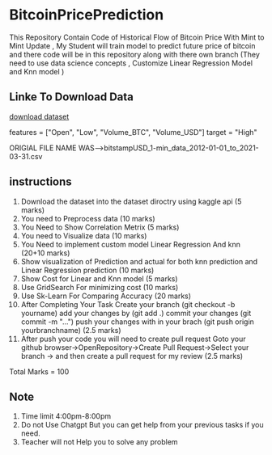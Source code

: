 # BitcoinPricePrediction
This Repository Contain Code of Historical Flow of Bitcoin Price With Mint to Mint Update , My Student will train model to predict future price of bitcoin and there code will be in this repository along with there own branch (They need to use data science concepts , Customize Linear Regression Model and Knn model ) 
## Linke To Download Data 
 [download dataset](www.kaggle.com/datasets/akhlaqaltaf/task-1)


features = ["Open", "Low", "Volume_BTC", "Volume_USD"]
target = "High"

ORIGIAL FILE NAME WAS-->bitstampUSD_1-min_data_2012-01-01_to_2021-03-31.csv

## instructions 
1. Download the dataset into the dataset diroctry using kaggle api (5 marks)
2. You need to Preprocess data (10 marks)
3. You Need to Show Correlation Metrix (5 marks)
3. You need to Visualize data (10 marks)
3. You Need to implement custom model Linear Regression And knn (20+10 marks)
4. Show visualization of Prediction and actual for both knn prediction and Linear Regression prediction (10 marks)
5. Show Cost for Linear and Knn model (5 marks)
6. Use GridSearch For minimizing cost (10 marks)
7. Use Sk-Learn For Comparing Accuracy (20 marks)
8. After Completing Your Task Create your branch (git checkout -b yourname) add your changes by (git add .) commit your changes (git commit -m "...") push your changes with in your brach (git push origin yourbranchname) (2.5 marks)
9. After push your code you will need to create pull request Goto your github browser->OpenRepository->Create Pull Request->Select your branch -> and then create a pull request for my review (2.5 marks)

Total Marks = 100
## Note

1. Time limit 4:00pm-8:00pm 
2. Do not Use Chatgpt But you can get help from your previous tasks if you need. 
7. Teacher will not Help you to solve any problem 


